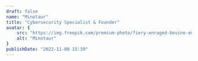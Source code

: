 ```yaml
---
draft: false
name: "Minotaur"
title: "Cybersecurity Specialist & Founder"
avatar: {
    src: "https://img.freepik.com/premium-photo/fiery-enraged-bovine-emblem_1016726-4791.jpg?&fit=crop&w=280",
    alt: "Minotaur"
}
publishDate: "2022-11-08 15:39"
---
```


